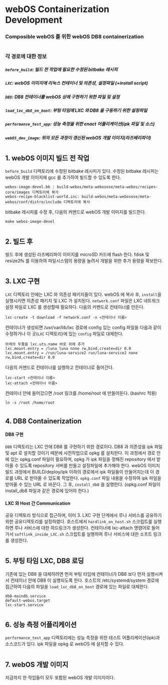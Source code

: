 # webOS Containerization Development
### Composible webOS 를 위한 webOS DB8 containerization
#
#
### 각 경로에 대한 정보
##### `before_build`: 빌드 전 작업에 필요한 수정된 bitbake 레시피
##### `LXC`: webOS 이미지에 리눅스 컨테이너 및 의존성, 설정파일 (+install script)
##### `DB8`: DB8 컨테이너를 webOS 상에 구현하기 위한 파일 및 설정
##### `load_lxc_db8_on_boot`: 부팅 타임에 LXC 와 DB8 을 구동하기 위한 설정파일
##### `performance_test_app`: 성능 측정을 위한 enact 어플리케이션(ipk 파일 및 소스)
##### `webOS_dev_image`: 위의 모든 과정이 갱신된 webOS 개발 이미지(라즈베리파이)
#
#
## 1. webOS 이미지 빌드 전 작업
`before_build` 디렉토리에 수정된 bitbake 레시피가 있다.
수정된 bitbake 레시피는 webOS 개발 이미지에 gcc 를 추가하여 빌드할 수 있도록 한다.
<pre><code>webos-image-devel.bb : build-webos/meta-webosose/meta-webos/recipes-core/images 디렉토리에 복사
webos-recipe-blacklist-world.inc: build-webos/meta-webosose/meta-webos/conf/distro/include 디렉토리에 복사</code></pre>

bitbake 레시피를 수정 후, 다음의 커맨드로 webOS 개발 이미지를 빌드한다. 
<pre><code>make webos-image-devel</code></pre>
#
## 2. 빌드 후
빌드 후에 생성된 라즈베리파이 이미지를 microSD 카드에 flash 한다. fdisk 및 resize2fs 를 이용하여 파일시스템의 용량을 늘려서 개발을 위한 추가 용량을 확보한다.
#
## 3. LXC 구현
`LXC` 디렉토리 안에는 LXC 와 의존성 패키지들이 있다.
webOS 에 복사 후, `install`을 실행시키면 의존성 패키지 및 LXC 가 설치된다.
`network.conf` 파일은 LXC 네트워크 설정 파일로 LXC 를 생성할때 필요하다.
다음의 커맨드로 컨테이너를 만든다.
<pre><code>lxc-create -t download -f network.conf -n <컨테이너 이름></code></pre>

컨테이너가 생성되면 /usr/var/lib/lxc 경로에 config 있는 config 파일을 다음과 같이 수정하거나 이 곳(`LXC` 디렉토리)에 있는 `config` 파일로 대체한다.
<pre><code>아래의 두줄을 lxc.uts.name 바로 위에 추가
lxc.mount.entry = /luna luna none rw,bind,create=dir 0.0
lxc.mount.entry = /run/luna-service2 run/luna-service2 none rw,bind,create=dir 0.0
</code></pre>
다음의 커맨드로 컨테이너를 실행하고 컨테이너로 들어간다.
<pre><code>lxc-start <컨테이너 이름>
lxc-attach <컨테이너 이름></code></pre>
컨테이너 안에 들어갔으면 /root 링크를 /home/root 에 만들어둔다. (bashrc 적용)
<pre><code>ln -s /root /home/root</code></pre>
#
## 4. DB8 Containerization
#### DB8 구현
`DB8` 디렉토리는 LXC 안에 DB8 를 구현하기 위한 경로이다.
DB8 과 의존성을 ipk 파일 및 apt 로 설치할 것이기 때문에 사전작업으로 opkg 를 설치한다.
이 과정에서 경로 안에 있는 opkg.conf 파일이 필요하며, opkg 가 ipk 파일을 정해진 repository 에서 받아올 수 있도록 repository 서버를 만들고 설정파일에 추가해야 한다.
webOS 이미지 빌드 과정에서 BUILD/deploy/ipk 이하의 경로에서 ipk 파일들이 만들어지는데 이 경로를 URL 로 받아올 수 있도록 작업한다.
`opkg.conf` 파일 내용을 수정하여 ipk 파일을 받아올 수 있는 URL 로 바꾼다.
그 후, `install_db8` 을 실행한다. (opkg.conf 파일이 install_db8 파일과 같은 경로에 있어야 한다.)
#### LXC 와 Host 간 Communication
공유 디렉토리 방식으로 접근하며, 이미 3. LXC 구현 단계에서 루나 서비스를 공유하기 위한 공유디렉토리를 설정하였다.
호스트에서 `hardlink_on_host.sh` 스크립트를 실행하면 루나 서비스에 대한 하드링크가 생성한다.
컨테이너에 lxc-attach 명령어로 들어가서 `softlink_inside_LXC.sh` 스크립트를 실행하여 루나 서비스에 대한 소프트 링크를 생성한다.
#
## 5. 부팅 타임 LXC, DB8 로딩
기존에 있는 DB8 을 대체하려면 먼저 부팅 타임에 컨테이너가 DB8 보다 먼저 실행시켜서 컨테이너 안에 DB8 이 실행되도록 한다.
호스트의 /etc/systemd/system 경로에 접근하여 다음의 파일을 `load_lxc_db8_on_boot` 경로에 있는 파일로 대체한다.
<pre><code>db8-maindb.service
default-webos.target
lxc-start.service</code></pre>
#
## 6. 성능 측정 어플리케이션
`performance_test_app` 디렉토리에는 성능 측정을 위한 테스트 어플리케이션(ipk)과 소스코드가 있다.
ipk 파일을 opkg 로 webOS 에 설치할 수 있다.
#
## 7. webOS 개발 이미지
지금까지 한 작업들이 모두 포함된 webOS 개발 이미지이다.
